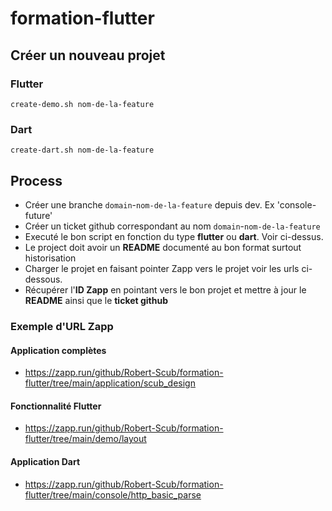 # formation-flutter


## Créer un nouveau projet

### Flutter

```shell
create-demo.sh nom-de-la-feature
```

### Dart

```shell
create-dart.sh nom-de-la-feature
```

## Process

 - Créer une branche `domain`-`nom-de-la-feature` depuis dev. Ex 'console-future'
 - Créer un ticket github correspondant au nom `domain`-`nom-de-la-feature`
 - Executé le bon script en fonction du type **flutter** ou **dart**. Voir ci-dessus.
 - Le project doit avoir un **README** documenté au bon format surtout historisation
 - Charger le projet en faisant pointer Zapp vers le projet voir les urls ci-dessous.
 - Récupérer l'**ID Zapp** en pointant vers le bon projet et mettre à jour le **README** ainsi que le **ticket github**


### Exemple d'URL Zapp

#### Application complètes

- https://zapp.run/github/Robert-Scub/formation-flutter/tree/main/application/scub_design

#### Fonctionnalité Flutter

- https://zapp.run/github/Robert-Scub/formation-flutter/tree/main/demo/layout

#### Application Dart

- https://zapp.run/github/Robert-Scub/formation-flutter/tree/main/console/http_basic_parse
